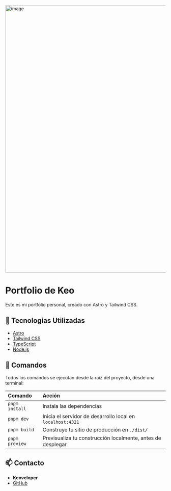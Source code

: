 <img width="1853" height="839" alt="image" src="https://github.com/user-attachments/assets/f099a26e-a954-490f-bee1-eaa341286521" />

# Portfolio de Keo

Este es mi portfolio personal, creado con Astro y Tailwind CSS.

## 🚀 Tecnologías Utilizadas

- [Astro](https://astro.build/)
- [Tailwind CSS](https://tailwindcss.com/)
- [TypeScript](https://www.typescriptlang.org/)
- [Node.js](https://nodejs.org/)

## 🧞 Comandos

Todos los comandos se ejecutan desde la raíz del proyecto, desde una terminal:

| Comando | Acción |
| :------------------------ | :----------------------------------------------- |
| `pnpm install` | Instala las dependencias |
| `pnpm dev` | Inicia el servidor de desarrollo local en `localhost:4321` |
| `pnpm build` | Construye tu sitio de producción en `./dist/` |
| `pnpm preview` | Previsualiza tu construcción localmente, antes de desplegar |

## 📫 Contacto

- **Keoveloper**
- [GitHub](https://github.com/keoveloper)
